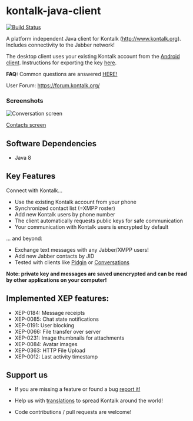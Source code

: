 kontalk-java-client
===================

[![Build Status](https://travis-ci.org/kontalk/desktopclient-java.svg?branch=master)](https://travis-ci.org/kontalk/desktopclient-java)

A platform independent Java client for Kontalk (http://www.kontalk.org). Includes connectivity to the Jabber network!

The desktop client uses your existing Kontalk account from the [Android client](https://github.com/kontalk/androidclient/blob/master/README.md#kontalk-official-android-client). Instructions for exporting the key [here](https://github.com/kontalk/androidclient/wiki/Export-personal-key-to-another-device).

**FAQ:** Common questions are answered [HERE!](https://github.com/kontalk/desktopclient-java/wiki)

User Forum: https://forum.kontalk.org/

### Screenshots

![Conversation screen](/misc/kon_snap1.png?raw=true)

[Contacts screen](/misc/kon_snap2.png?raw=true)

## Software Dependencies

- Java 8

## Key Features

Connect with Kontalk...
- Use the existing Kontalk account from your phone
- Synchronized contact list (=XMPP roster)
- Add new Kontalk users by phone number
- The client automatically requests public keys for safe communication
- Your communication with Kontalk users is encrypted by default

... and beyond:
- Exchange text messages with any Jabber/XMPP users!
- Add new Jabber contacts by JID
- Tested with clients like [Pidgin](https://pidgin.im/) or [Conversations](https://github.com/siacs/Conversations)

**Note: private key and messages are saved unencrypted and can be read by other applications on your computer!**

## Implemented XEP features:
- XEP-0184: Message receipts
- XEP-0085: Chat state notifications
- XEP-0191: User blocking
- XEP-0066: File transfer over server
- XEP-0231: Image thumbnails for attachments
- XEP-0084: Avatar images
- XEP-0363: HTTP File Upload
- XEP-0012: Last activity timestamp

## Support us

* If you are missing a feature or found a bug [report it!](https://github.com/kontalk/desktopclient-java/issues)

* Help us with [translations](https://translate.kontalk.org) to spread Kontalk around the world!

* Code contributions / pull requests are welcome!
